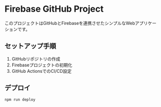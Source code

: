 # Firebase GitHub Project

このプロジェクトはGitHubとFirebaseを連携させたシンプルなWebアプリケーションです。

## セットアップ手順

1. GitHubリポジトリの作成
2. Firebaseプロジェクトの初期化
3. GitHub ActionsでのCI/CD設定

## デプロイ

```bash
npm run deploy
```